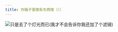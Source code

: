 ```yaml
---
title: 你箱子里面有东西哦（（（
---
```

<imageview
    title="资源主页图片，但是光没了" 
    tagline="眼睛光照强度比灯都高(雾)"
    :imgprop="[
        {'text': '制作者', 'value': 'Starcloudsea'},
        {'text': '软件', 'value': 'Blender'},
        {'text': '渲染器', 'value': 'Cycles'},
        {'text': '滤镜', 'value': '忘了😅'},
        {'text': '分辨率', 'value': '1920x1080'},
    ]">
    <img src="/Images/docs/Shared/Blogs/MediaLibrary/Images/Favorite/MonsterInChest/RTX(No).png" title="只是去了个灯光而已(我才不会告诉你我还加了个滤镜)"/>
</imageview>
